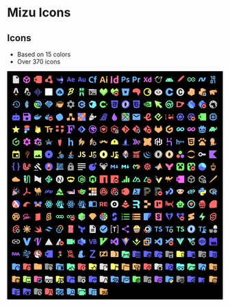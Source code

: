# Mizu Icons
## Icons
* Based on 15 colors
* Over 370 icons
<img src="./media/icons.png" alt="Icons">
